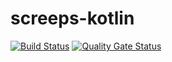 # screeps-kotlin
[![Build Status](https://travis-ci.org/Rhinomcd/screeps-kotlin.svg?branch=master)](https://travis-ci.org/Rhinomcd/screeps-kotlin) [![Quality Gate Status](https://sonarcloud.io/api/project_badges/measure?project=Rhinomcd_screeps-kotlin&metric=alert_status)](https://sonarcloud.io/dashboard?id=Rhinomcd_screeps-kotlin)
